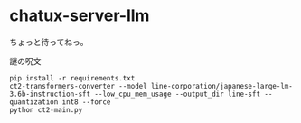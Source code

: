 # chatux-server-llm

ちょっと待ってねっ。

謎の呪文

```
pip install -r requirements.txt
ct2-transformers-converter --model line-corporation/japanese-large-lm-3.6b-instruction-sft --low_cpu_mem_usage --output_dir line-sft --quantization int8 --force
python ct2-main.py
```
